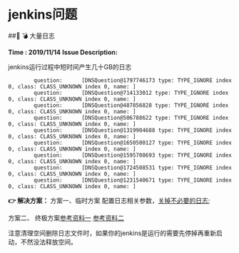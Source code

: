 # jenkins问题

## 💣 大量日志 

**Time : 2019/11/14**
**Issue Description:**

jenkins运行过程中短时间产生几十GB的日志

```
        question:      [DNSQuestion@1797746173 type: TYPE_IGNORE index 0, class: CLASS_UNKNOWN index 0, name: ]
        question:      [DNSQuestion@714133012 type: TYPE_IGNORE index 0, class: CLASS_UNKNOWN index 0, name: ]
        question:      [DNSQuestion@487856828 type: TYPE_IGNORE index 0, class: CLASS_UNKNOWN index 0, name: ]
        question:      [DNSQuestion@506788622 type: TYPE_IGNORE index 0, class: CLASS_UNKNOWN index 0, name: ]
        question:      [DNSQuestion@1319904688 type: TYPE_IGNORE index 0, class: CLASS_UNKNOWN index 0, name: ]
        question:      [DNSQuestion@1650500127 type: TYPE_IGNORE index 0, class: CLASS_UNKNOWN index 0, name: ]
        question:      [DNSQuestion@1595708693 type: TYPE_IGNORE index 0, class: CLASS_UNKNOWN index 0, name: ]
        question:      [DNSQuestion@1724508531 type: TYPE_IGNORE index 0, class: CLASS_UNKNOWN index 0, name: ]
        question:      [DNSQuestion@1231540671 type: TYPE_IGNORE index 0, class: CLASS_UNKNOWN index 0, name: ]
```

**👉 解决方案：**
方案一、临时方案
配置日志相关参数，[关掉不必要的日志](https://my.oschina.net/mrpei123/blog/1810647);

方案二、 终极方案[参考资料一](https://my.oschina.net/redhat1520/blog/616827) [参考资料二](https://issues.jenkins-ci.org/browse/JENKINS-10160)

注意清理空间删除日志文件时，如果你的jenkins是运行的需要先停掉再重新启动，不然没法释放空间。
